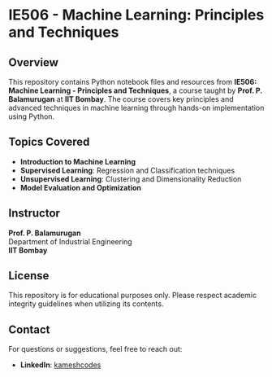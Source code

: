 # IE506 - Machine Learning: Principles and Techniques

## Overview

This repository contains Python notebook files and resources from **IE506: Machine Learning - Principles and Techniques**, a course taught by **Prof. P. Balamurugan** at **IIT Bombay**. The course covers key principles and advanced techniques in machine learning through hands-on implementation using Python.

## Topics Covered

- **Introduction to Machine Learning**
- **Supervised Learning**: Regression and Classification techniques
- **Unsupervised Learning**: Clustering and Dimensionality Reduction
- **Model Evaluation and Optimization**

## Instructor

**Prof. P. Balamurugan**  
Department of Industrial Engineering  
**IIT Bombay**  

## License

This repository is for educational purposes only. Please respect academic integrity guidelines when utilizing its contents.

## Contact

For questions or suggestions, feel free to reach out:

- **LinkedIn**: [kameshcodes](https://linkedin.com/in/kameshcodes)
